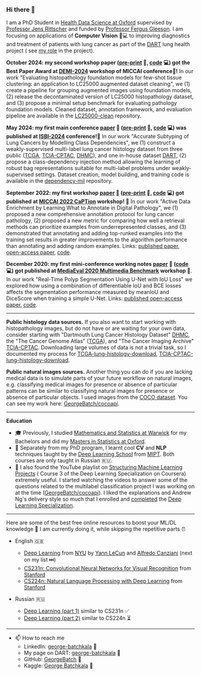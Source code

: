 ### Hi there 👋

I am a PhD Student in [Health Data Science at Oxford](https://www.bdi.ox.ac.uk/study/cdt)
supervised by [Professor Jens Rittscher](https://dartlunghealth.co.uk/team/prof-jens-rittscher/) and funded
by [Professor Fergus Gleeson](https://www.oncology.ox.ac.uk/team/fergus-gleeson).
I am focusing on applications of **Computer Vision** 👀💻 to improving diagnostics and treatment of patients with lung
cancer as part of the [DART](https://dartlunghealth.co.uk/) lung health project (
see [my role](https://dartlunghealth.co.uk/team/george-batchkala/) in the project).

**October 2024: my second workshop paper ([pre-print](https://ora.ox.ac.uk/objects/uuid:df7ad16b-f130-4f16-8f7f-aab5de53f111) 📝, [code](https://github.com/GeorgeBatch/LC25000-clean) 💻) got the Best Paper Award at [DEMI-2024](https://demi-workshop.github.io/) workshop of MICCAI conference🥇!** In
our work "Evaluating histopathology foundation models for few-shot tissue clustering: an application to LC25000 augmented dataset cleaning", we (1) create a pipeline for grouping augmented images using foundation models, (2) release the decontaminated version of LC25000 histopathology dataset, and (3) propose a minimal setup benchmark for evaluating pathology foundation models.
Cleaned dataset, annotation framework, and evaluation pipeline are available in
the [LC25000-clean](https://github.com/GeorgeBatch/LC25000-clean) repository.

**May 2024: my first main conference [paper](https://ieeexplore.ieee.org/document/10635232) 📝 ([pre-print](https://ora.ox.ac.uk/objects/uuid:4966840e-ccef-4fbf-b5fb-6cf0376d9aaa) 📝, [code](https://github.com/GeorgeBatch/dependency-mil) 💻) was published at
 [ISBI-2024](https://biomedicalimaging.org/2024/) conference!🚀** In
our work "Accurate Subtyping of Lung
Cancers by Modelling Class Dependencies", we (1) construct a weakly-supervised multi-label lung cancer histology dataset
from three public ([TCGA](https://www.cancer.gov/tcga),
[TCIA-CPTAC](https://wiki.cancerimagingarchive.net/display/Public/CPTAC+Imaging+Proteomics), [DHMC](https://bmirds.github.io/LungCancer/)),
and one in-house dataset [DART](https://dartlunghealth.co.uk/), (2) propose a class-dependency injection method
allowing the learning of robust bag representations suitable for multi-label problems under weakly-supervised settings.
Dataset creation, model building, and training code is available in
the [dependency-mil](https://github.com/GeorgeBatch/dependency-mil) repository.

**September 2022: my first workshop [paper](https://link.springer.com/chapter/10.1007/978-3-031-17979-2_12)
📝 ([pre-print](https://ora.ox.ac.uk/objects/uuid:160f9962-06c0-441d-a92a-b2a77c4d01c3) 📝, [code](https://github.com/GeorgeBatch/active-data-enrichment) 💻) got
published at [MICCAI 2022 CaPTion](https://caption-workshop.github.io/) workshop! 🚀** In our work "Active Data
Enrichment by Learning What to Annotate in
Digital Pathology", we (1) proposed a new comprehensive annotation protocol for lung cancer pathology, (2) proposed a
new metric for comparing how well a retrieval methods can prioritize examples from underrepresented classes, and (3)
demonstrated that annotating and adding top-runked examples into the training set results in greater improvements to the
algorithm performance than annotating and adding random
examples. Links: [published paper](https://link.springer.com/chapter/10.1007/978-3-031-17979-2_12), [open-access paper](https://ora.ox.ac.uk/objects/uuid:160f9962-06c0-441d-a92a-b2a77c4d01c3), [code](https://github.com/GeorgeBatch/active-data-enrichment).

**December 2020: my first mini-conference working notes [paper](https://ceur-ws.org/Vol-2882/paper30.pdf)
📝 ([code](https://github.com/GeorgeBatch/kvasir-seg) 💻) got published
at [MediaEval 2020 Multimedia Benchmark](https://ceur-ws.org/Vol-2882/) workshop 🚀**. In our work "Real-Time Polyp
Segmentation Using U-Net with IoU Loss"
we explored how using a combination of differentiable IoU and BCE losses affects the segmentation performance measured
by meanIoU and DiceScore when training a simple U-Net. Links: [published open-access paper](https://ceur-ws.org/Vol-2882/paper30.pdf), [code](https://github.com/GeorgeBatch/kvasir-seg).


<!---
reproducing a CVPR'21 work called "Multiple Instance Captioning: Learning Representations From Histopathology Textbooks and Articles" ([CVPR'21 link](https://openaccess.thecvf.com/content/CVPR2021/html/Gamper_Multiple_Instance_Captioning_Learning_Representations_From_Histopathology_Textbooks_and_Articles_CVPR_2021_paper.html)). I found the work interesting and I wanted to use the pre-trained visual backbone in my future research. It uses the methods described in another CVPR'21 work "VirTex: Learning Visual Representations from Textual Annotations" ([CVPR'21 link](https://openaccess.thecvf.com/content/CVPR2021/html/Desai_VirTex_Learning_Visual_Representations_From_Textual_Annotations_CVPR_2021_paper.html)) to train a ResNet visual 👀 encoder and a transformer textual 💬 decoder on the new [ARCH dataset](https://warwick.ac.uk/fac/cross_fac/tia/data/arch). You can see my work here: [GeorgeBatch/arch-pre-training](https://github.com/GeorgeBatch/arch-pre-training).
--->

----

**Public histology data sources.** If you also want to start working with histopathology images, but do not have or are
waiting
for your own data, consider starting with "Dartmouth Lung Cancer Histology
Dataset" [DHMC](https://bmirds.github.io/LungCancer/),
the "The Cancer Genome Atlas" ([TCGA](https://www.cancer.gov/tcga)), and "The Cancer Imaging
Archive" [TCIA-CPTAC](https://wiki.cancerimagingarchive.net/display/Public/CPTAC+Imaging+Proteomics).
Downloading large volumes of data is not a trivial task, so I documented my process
for [TCGA-lung-histology-download](https://github.com/GeorgeBatch/TCGA-lung-histology-download),
[TCIA-CPTAC-lung-histology-download](https://github.com/GeorgeBatch/TCIA-CPTAC-lung-histology-download).

**Public natural images sources.** Another thing you can do
if you are lacking medical data is to simulate parts of your future workflow on natural images, e.g. classifying medical
images for
presence or absence of particular patterns can be similar to classifying natural images for presence or absence of
particular objects. I used images from the [COCO dataset](https://cocodataset.org/#home). You can see my work
here: [GeorgeBatch/cocoapi](https://github.com/GeorgeBatch/cocoapi).

----

**Education**

- 🎓 Previously, I
  studied [Mathematics and Statistics at Warwick](https://warwick.ac.uk/study/undergraduate/courses/mathsstatsbsc) for
  my Bachelors and did
  my [Masters in Statistics at Oxford](http://www.stats.ox.ac.uk/study-here/taught-postgraduate/msc-in-statistical-science/).
- 🌱 Separately from my PhD program, I learnt cool **CV** and **NLP** techniques taught by
  the [Deep Learning School](https://dls.samcs.ru/) from [MIPT](https://mipt.ru/english/). Both courses are only taught
  in Russian 🇷🇺.
- 🚀 I also found the YouTube playlist
  on [Structuring Machine Learning Projects](https://www.youtube.com/playlist?list=PLkDaE6sCZn6E7jZ9sN_xHwSHOdjUxUW_b) (
  Course 3 of the Deep Learning Specialization on Coursera) extremely useful. I started watching the videos to answer
  some of the questions related to the multilabel classification project I was working on at the
  time ([GeorgeBatch/cocoapi](https://github.com/GeorgeBatch/cocoapi)). I liked the explanations and Andrew Ng's
  delivery style so much that I enrolled
  and [completed](https://www.coursera.org/account/accomplishments/specialization/4HEL4XDPPGPF)
  the [Deep Learning Specialization](https://www.coursera.org/specializations/deep-learning).

----

Here are some of the best free online resources to boost your ML/DL knowledge 🚀 I am currently doing it, while skipping
the repetitive parts ⏰

- English 🇬🇧
    - [Deep Learning](https://atcold.github.io/NYU-DLSP21/) from [NYU](https://www.nyu.edu/admissions.html)
      by [Yann LeCun](https://twitter.com/ylecun) and [Alfredo Canziani](https://twitter.com/alfcnz) (next on my list
      ⏭️)
    - [CS231n: Convolutional Neural Networks for Visual Recognition](http://cs231n.stanford.edu/)
      from [Stanford](https://www.stanford.edu)
    - [CS224n: Natural Language Processing with Deep Learning](http://web.stanford.edu/class/cs224n/)
      from [Stanford](https://www.stanford.edu)

- Russian 🇷🇺
    - [Deep Learning (part 1)](https://stepik.org/course/91157/syllabus) similar to CS231n ✅
    - [Deep Learning (part 2)](https://stepik.org/course/92488/syllabus) similar to CS224n ⏳

----

- 📫 How to reach me
    - LinkedIn: [george-batchkala](https://www.linkedin.com/in/george-batchkala/) 🔗
    - My page on DART: [george-batchkala](https://dartlunghealth.co.uk/team/george-batchkala/) 🔗
    - GitHub: [GeorgeBatch](https://github.com/GeorgeBatch) 🔗
    - Kaggle: [George Batchkala](https://www.kaggle.com/gbatchkala) 🔗

<!--
**GeorgeBatch/GeorgeBatch** is a ✨ _special_ ✨ repository because its `README.md` (this file) appears on your GitHub profile.

Here are some ideas to get you started:

- 🔭 I’m currently working on ...
- 🌱 I’m currently learning ...
- 👯 I’m looking to collaborate on ...
- 🤔 I’m looking for help with ...
- 💬 Ask me about ...
- 📫 How to reach me: ...
- 😄 Pronouns: ...
- ⚡ Fun fact: ...
-->
